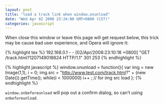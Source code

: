 ```yaml
---
layout: post
title: "load a track link when window.onunload"
date: "Wed Apr 02 2008 23:24:00 GMT+0800 (CST)"
categories: javascript
---
```


When close this window or leave this page will get request below, this trick may be cause bad user experience, and Opera will ignore it:

{% highlight tex %}
192.168.0.1 - - [02/Apr/2008:23:10:18 +0800] "GET /track.html?1207149018624 HTTP/1.1" 301 253
{% endhighlight %}

{% highlight javascript %}
window.onunload = function(){
    var img = new Image(1,1), i = 0;
    img.src = "http://www.test.com/track.html?" + (new Date()).getTime();
    while(i < 1000000) i++ ; // for img src load
};
{% endhighlight %}

`window.onbeforeunload` will pop out a confirm dialog, so can't using `onbeforeunload`.
